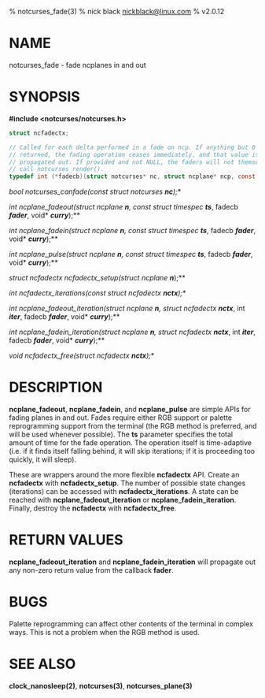 % notcurses_fade(3)
% nick black <nickblack@linux.com>
% v2.0.12

# NAME

notcurses_fade - fade ncplanes in and out

# SYNOPSIS

**#include <notcurses/notcurses.h>**

```c
struct ncfadectx;

// Called for each delta performed in a fade on ncp. If anything but 0 is
// returned, the fading operation ceases immediately, and that value is
// propagated out. If provided and not NULL, the faders will not themselves
// call notcurses_render().
typedef int (*fadecb)(struct notcurses* nc, struct ncplane* ncp, const struct timespec*, void* curry);
```

**bool notcurses_canfade(const struct notcurses* ***nc***);**

**int ncplane_fadeout(struct ncplane* ***n***, const struct timespec* ***ts***, fadecb ***fader***, void* ***curry***);**

**int ncplane_fadein(struct ncplane* ***n***, const struct timespec* ***ts***, fadecb ***fader***, void* ***curry***);**

**int ncplane_pulse(struct ncplane* ***n***, const struct timespec* ***ts***, fadecb ***fader***, void* ***curry***);**

**struct ncfadectx* ncfadectx_setup(struct ncplane* ***n***);**

**int ncfadectx_iterations(const struct ncfadectx* ***nctx***);**

**int ncplane_fadeout_iteration(struct ncplane* ***n***, struct ncfadectx* ***nctx***, int ***iter***, fadecb ***fader***, void* ***curry***);**

**int ncplane_fadein_iteration(struct ncplane* ***n***, struct ncfadectx* ***nctx***, int ***iter***, fadecb ***fader***, void* ***curry***);**

**void ncfadectx_free(struct ncfadectx* ***nctx***);**

# DESCRIPTION

**ncplane_fadeout**, **ncplane_fadein**, and **ncplane_pulse** are simple
APIs for fading planes in and out. Fades require either RGB support or
palette reprogramming support from the terminal (the RGB method is
preferred, and will be used whenever possible). The **ts** parameter
specifies the total amount of time for the fade operation. The operation
itself is time-adaptive (i.e. if it finds itself falling behind, it will
skip iterations; if it is proceeding too quickly, it will sleep).

These are wrappers around the more flexible **ncfadectx** API. Create an
**ncfadectx** with **ncfadectx_setup**. The number of possible state changes
(iterations) can be accessed with **ncfadectx_iterations**. A state can be
reached with **ncplane_fadeout_iteration** or **ncplane_fadein_iteration**.
Finally, destroy the **ncfadectx** with **ncfadectx_free**.

# RETURN VALUES

**ncplane_fadeout_iteration** and **ncplane_fadein_iteration** will propagate
out any non-zero return value from the callback **fader**.

# BUGS

Palette reprogramming can affect other contents of the terminal in complex
ways. This is not a problem when the RGB method is used.

# SEE ALSO

**clock_nanosleep(2)**,
**notcurses(3)**,
**notcurses_plane(3)**
